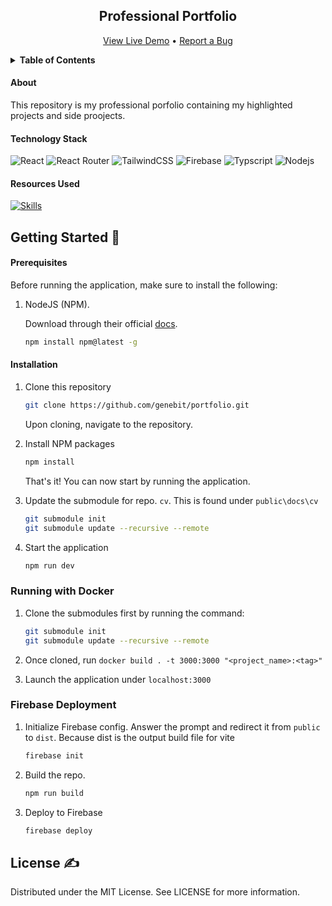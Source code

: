 <div align="center">

## Professional Portfolio

[View Live Demo](https://genbit-portfolio.web.app/) • [Report a Bug](https://github.com/genebit/portfolio/issues)

</div>

<details>
<summary><b>Table of Contents</b></summary>

1. [About the Project](/README.md)

   - [Built With](/README.md#technology-stack)
   - [Resources Used](/README.md#resources-used)

2. [Getting Started](/README.md#getting-started-📌)

   - [Prerequisites](/README.md#prerequisites)
   - [Installation](/README.md#installation)
   - [Running with Docker](/README.md#running-with-docker)
   - [Deploying to Firebase](/README.md#firebase-deployment)

3. [License](/README.md#license-✍)
</details>

#### **About**

This repository is my professional porfolio containing my highlighted projects and side proojects.

#### **Technology Stack**

![React](https://img.shields.io/badge/React-20232A?style=for-the-badge&logo=react&logoColor=61DAFB)
![React Router](https://img.shields.io/badge/React_Router-CA4245?style=for-the-badge&logo=react-router&logoColor=white)
![TailwindCSS](https://img.shields.io/badge/Tailwind_CSS-38B2AC?style=for-the-badge&logo=tailwind-css&logoColor=white)
![Firebase](https://img.shields.io/badge/Firebase-039BE5?style=for-the-badge&logo=Firebase&logoColor=white)
![Typscript](https://img.shields.io/badge/TypeScript-007ACC?style=for-the-badge&logo=typescript&logoColor=white)
![Nodejs](https://img.shields.io/badge/Node.js-43853D?style=for-the-badge&logo=node.js&logoColor=white)

#### **Resources Used**

[![Skills](https://skillicons.dev/icons?i=git,github,figma,vite,firebase,vscode)](https://skillicons.dev)

## **Getting Started** 📌

#### Prerequisites

Before running the application, make sure to install the following:

1. NodeJS (NPM).

   Download through their official [docs](https://nodejs.org/en/download).

   ```bash
   npm install npm@latest -g
   ```

#### Installation

1. Clone this repository

   ```bash
   git clone https://github.com/genebit/portfolio.git
   ```

   Upon cloning, navigate to the repository.

2. Install NPM packages

   ```bash
   npm install
   ```

   That's it! You can now start by running the application.

3. Update the submodule for repo. `cv`. This is found under `public\docs\cv`

   ```bash
   git submodule init
   git submodule update --recursive --remote
   ```

4. Start the application
   ```bash
   npm run dev
   ```

### Running with Docker

1. Clone the submodules first by running the command:

   ```bash
   git submodule init
   git submodule update --recursive --remote
   ```

2. Once cloned, run `docker build . -t 3000:3000 "<project_name>:<tag>"`

3. Launch the application under `localhost:3000`

### Firebase Deployment

1. Initialize Firebase config. Answer the prompt and redirect it from `public` to `dist`. Because dist is the output build file for vite

   ```bash
   firebase init
   ```

2. Build the repo.

   ```bash
   npm run build
   ```

3. Deploy to Firebase
   ```bash
   firebase deploy
   ```

## **License** ✍

Distributed under the MIT License. See LICENSE for more information.
